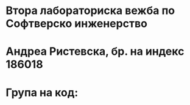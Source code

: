 # Втора лабораториска вежба по Софтверско инженерство
# Андреа Ристевска, бр. на индекс 186018
# Група на код:


